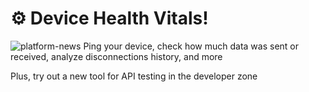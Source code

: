 # ⚙️ Device Health Vitals!
![platform-news](https://github.com/blynkkk/news/assets/120122081/140ab071-06b6-4364-a47a-a027fcf31e6e)
Ping your device, check how much data was sent or received, analyze disconnections history, and more

Plus, try out a new tool for API testing in the developer zone
